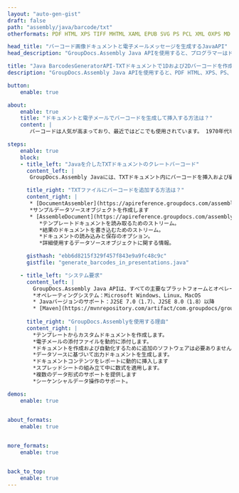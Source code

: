 ```yaml
---
layout: "auto-gen-gist"
draft: false
path: "assembly/java/barcode/txt"
otherformats: PDF HTML XPS TIFF MHTML XAML EPUB SVG PS PCL XML OXPS MD EML EMLX MSG 

head_title: "バーコード画像ドキュメントと電子メールメッセージを生成するJavaAPI"
head_description: "GroupDocs.Assembly Java APIを使用すると、プログラマーはドキュメント（PDF、DOC、DOCX、RTF、XLSX、CSV、PPTX）およびEメール（EML EMLX MSG）メッセージにバーコードを作成および追加できます。."

title: "Java BarcodesGeneratorAPI-TXTドキュメントで1Dおよび2Dバーコードを作成する"
description: "GroupDocs.Assembly Java APIを使用すると、PDF HTML、XPS、PS、TXT、EPUB、PCL、SVG、ドキュメントおよび電子メール（EML、EMLX、MSG）メッセージ内に1Dおよび2Dバーコード画像を生成および追加できます。."

button:
    enable: true

about:
    enable: true
    title: "ドキュメントと電子メールでバーコードを生成して挿入する方法は？"
    content: |
       バーコードは人気が高まっており、最近ではどこでも使用されています。 1970年代半ばに食料品店に登場し始め、今日では本、切符、薬を追跡するための病院、自動車部品店などで見つけることができます。このWebページでは、Javaアプリケーションでドキュメントや電子メール内にバーコード画像を動的に作成および追加する方法について説明します。 GroupDocs.Assembly for Javaは、ソフトウェア開発者が強力なドキュメント自動化およびレポートアプリケーションを作成するのに役立つ非常に便利なAPIです。 PDF、HTML、XPS、Microsoft Office Word、Excelワークシート、PowerPointプレゼンテーション、Outlook電子メールなどの多くの一般的なドキュメント形式の処理をサポートします。 Java APIを使用すると、わずか数行のコードで、ドキュメント内や電子メールメッセージ内にバーコード画像を簡単に作成して挿入できます。また、バーコード画像の拡大縮小、前面と背面の色の変更、バーコード画像の解像度の変更、バーコードテキストの配置、フォントの変更などのバーコード画像のプロパティの変更もサポートしています。 

steps:
    enable: true
    block:
    - title_left: "Javaを介したTXTドキュメントのクレートバーコード"
      content_left: |
       GroupDocs.Assembly Javaには、TXTドキュメント内にバーコードを挿入および編集するための完全な機能が含まれています。次のJavaコード例は、わずか数行のコードでTXTドキュメント内にバーコードイメージを作成して使用する方法を示しています。 

      title_right: "TXTファイルにバーコードを追加する方法は？"
      content_right: |
       * [DocumentAssembler](https://apireference.groupdocs.com/assembly/java/com.groupdocs.assembly/DocumentAssembler)のインスタンスを作成します 
       *サンプルデータソースオブジェクトを作成します
       * [AssembleDocument](https://apireference.groupdocs.com/assembly/java/com.groupdocs.assembly/DocumentAssembler#assembleDocument-java.io.InputStream-java.io.OutputStream-com.groupdocs.assembly.DataSourceInfo) を呼び出します。次のパラメータを使用するメソッド
          *テンプレートドキュメントを読み取るためのストリーム。
          *結果のドキュメントを書き込むためのストリーム。
          *ドキュメントの読み込みと保存のオプション。
          *詳細使用するデータソースオブジェクトに関する情報。

      gisthash: "ebb6d8215f329f457f843e9a9fc48c9c"
      gistfile: "generate_barcodes_in_presentations.java"     

    - title_left: "システム要求"
      content_left: |
        GroupDocs.Assembly Java APIは、すべての主要なプラットフォームとオペレーティングシステムでサポートされています。 Microsoft Word、Excel、PowerPoint、Outlook、OpenOffice、その他50以上の形式でドキュメントを生成できます。完全なシステム要件ガイドについては、[システム要件](https://docs.groupdocs.com/assembly/java/system-requirements/)にアクセスしてください。以下のコードを実行する前に、次の前提条件がインストールされていることを確認してください。システム：
        *オペレーティングシステム：Microsoft Windows、Linux、MacOS
        * Javaバージョンのサポート：J2SE 7.0（1.7）、J2SE 8.0（1.8）以降
        * [Maven](https://mvnrepository.com/artifact/com.groupdocs/groupdocs-assembly/)から最新バージョンのGroupDocs.AssemblyJavaAPIを入手します。
        
      title_right: "GroupDocs.Assemblyを使用する理由"
      content_right: |
        *テンプレートからカスタムドキュメントを作成します。
        *電子メールの添付ファイルを動的に添付します。
        *ドキュメントを作成および自動化するために追加のソフトウェアは必要ありません。
        *データソースに基づいて出力ドキュメントを生成します。
        *ドキュメントコンテンツをレポートに動的に挿入します
        *スプレッドシートの組み立て中に数式を適用します。
        *複数のデータ形式のサポートを提供します
        *シーケンシャルデータ操作のサポート。

demos:
    enable: true
        

about_formats:
    enable: true


more_formats:
    enable: true


back_to_top:
    enable: true
---
```

